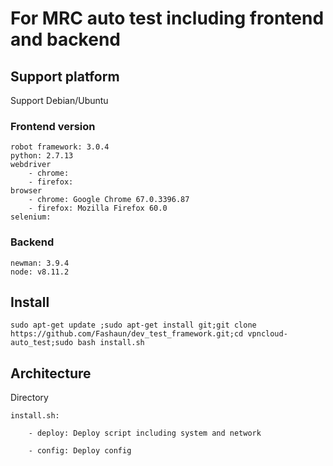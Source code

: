 # For MRC auto test including frontend and backend

## Support platform
Support Debian/Ubuntu

### Frontend version

    robot framework: 3.0.4
    python: 2.7.13
    webdriver
        - chrome: 
        - firefox: 
    browser
        - chrome: Google Chrome 67.0.3396.87
        - firefox: Mozilla Firefox 60.0
    selenium:

### Backend
    newman: 3.9.4
    node: v8.11.2

## Install
```
sudo apt-get update ;sudo apt-get install git;git clone https://github.com/Fashaun/dev_test_framework.git;cd vpncloud-auto_test;sudo bash install.sh
```

## Architecture
Directory 

    install.sh: 

        - deploy: Deploy script including system and network

        - config: Deploy config


